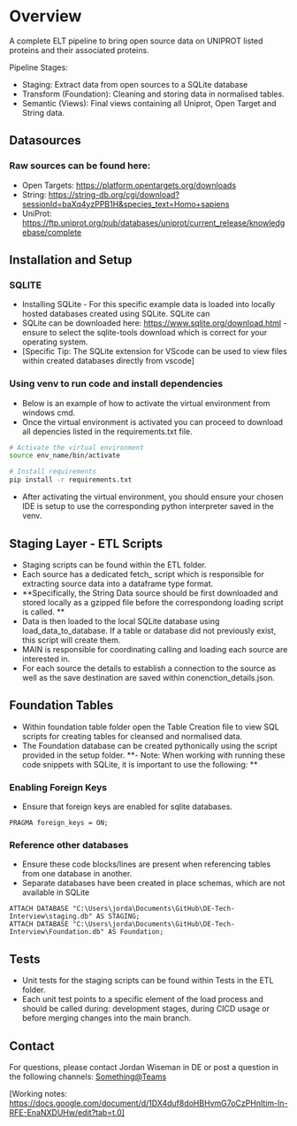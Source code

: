 # Overview

A complete ELT pipeline to bring open source data on UNIPROT listed proteins and their associated proteins. 

Pipeline Stages:
- Staging: Extract data from open sources to a SQLite database
- Transform (Foundation): Cleaning and storing data in normalised tables.
- Semantic (Views): Final views containing all Uniprot, Open Target and String data.

## Datasources

### Raw sources can be found here: 
- Open Targets: https://platform.opentargets.org/downloads
- String: https://string-db.org/cgi/download?sessionId=baXq4yzPPB1H&species_text=Homo+sapiens 
- UniProt: https://ftp.uniprot.org/pub/databases/uniprot/current_release/knowledgebase/complete

## Installation and Setup

### SQLITE
- Installing SQLite - For this specific example data is loaded into locally hosted databases created using SQLite. SQLite can 
- SQLite can be downloaded here: https://www.sqlite.org/download.html - ensure to select the sqlite-tools download which is correct for your operating system.
- [Specific Tip: The SQLite extension for VScode can be used to view files within created databases directly from vscode]

### Using venv to run code and install dependencies

- Below is an example of how to activate the virtual environment from windows cmd.
- Once the virtual environment is activated you can proceed to download all depencies listed in the requirements.txt file.

```bash
# Activate the virtual environment
source env_name/bin/activate

# Install requirements
pip install -r requirements.txt
```

- After activating the virtual environment, you should ensure your chosen IDE is setup to use the corresponding python interpreter saved in the venv. 

## Staging Layer - ETL Scripts

- Staging scripts can be found within the ETL folder.
- Each source has a dedicated fetch_ script which is responsible for extracting source data into a dataframe type format.
- **Specifically, the String Data source should be first downloaded and stored locally as a gzipped file before the correspondong loading script is called. **
- Data is then loaded to the local SQLite database using load_data_to_database. If a table or database did not previously exist, this script will create them.
- MAIN is responsible for coordinating calling and loading each source are interested in.
- For each source the details to establish a connection to the source as well as the save destination are saved within conenction_details.json. 

## Foundation Tables 

- Within foundation table folder open the Table Creation file to view SQL scripts for creating tables for cleansed and normalised data.
- The Foundation database can be created pythonically using the script provided in the setup folder. 
**- Note: When working with running these code snippets with SQLite, it is important to use the following: **

### Enabling Foreign Keys 

- Ensure that foreign keys are enabled for sqlite databases.
```
PRAGMA foreign_keys = ON;
```

### Reference other databases 

- Ensure these code blocks/lines are present when referencing tables from one database in another.
- Separate databases have been created in place schemas, which are not available in SQLite
```
ATTACH DATABASE "C:\Users\jorda\Documents\GitHub\DE-Tech-Interview\staging.db" AS STAGING;
ATTACH DATABASE "C:\Users\jorda\Documents\GitHub\DE-Tech-Interview\Foundation.db" AS Foundation;
```

## Tests

- Unit tests for the staging scripts can be found within Tests in the ETL folder.
- Each unit test points to a specific element of the load process and should be called during: development stages, during CICD usage or before merging changes into the main branch.

## Contact 

For questions, please contact Jordan Wiseman in DE or post a question in the following channels: <Something@Teams>

[Working notes: https://docs.google.com/document/d/1DX4duf8doHBHvmG7oCzPHnItim-ln-RFE-EnaNXDUHw/edit?tab=t.0]
